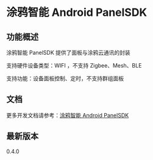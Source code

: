# 涂鸦智能 Android PanelSDK

## 功能概述

涂鸦智能 PanelSDK 提供了面板与涂鸦云通讯的封装

支持硬件设备类型：WIFI ，不支持 Zigbee、Mesh、BLE

支持功能：设备面板控制、定时，不支持群组面板

## 文档

更多开发文档请参考：[涂鸦智能 Android PanelSDK](https://tuyainc.github.io/tuyasmart_panel_android_sdk_doc/)

## 最新版本

0.4.0